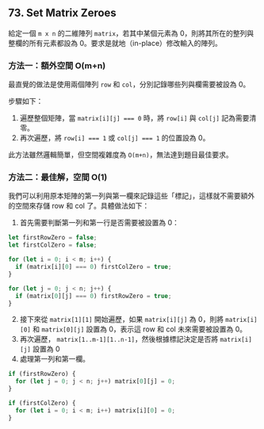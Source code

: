 ## 73. Set Matrix Zeroes

給定一個 `m x n` 的二維陣列 `matrix`，若其中某個元素為 0，則將其所在的整列與整欄的所有元素都設為 0。要求是就地（in-place）修改輸入的陣列。


### 方法一：額外空間 O(m+n)

最直覺的做法是使用兩個陣列 `row` 和 `col`，分別記錄哪些列與欄需要被設為 0。

步驟如下：

1. 遍歷整個矩陣，當 `matrix[i][j] === 0` 時，將 `row[i]` 與 `col[j]` 記為需要清零。
2. 再次遍歷，將 `row[i] === 1` 或 `col[j] === 1` 的位置設為 0。

此方法雖然邏輯簡單，但空間複雜度為 `O(m+n)`，無法達到題目最佳要求。


### 方法二：最佳解，空間 O(1)

我們可以利用原本矩陣的第一列與第一欄來記錄這些「標記」，這樣就不需要額外的空間來存儲 row 和 col 了。具體做法如下：

1. 首先需要判斷第一列和第一行是否需要被設置為 0：

```ts
let firstRowZero = false;
let firstColZero = false;

for (let i = 0; i < m; i++) {
  if (matrix[i][0] === 0) firstColZero = true;
}

for (let j = 0; j < n; j++) {
  if (matrix[0][j] === 0) firstRowZero = true;
}
```

2. 接下來從 `matrix[1][1]` 開始遍歷，如果 `matrix[i][j]` 為 0，則將 `matrix[i][0]` 和 `matrix[0][j]` 設置為 0，表示這 row 和 col 未來需要被設置為 0。
3. 再次遍歷， `matrix[1..m-1][1..n-1]`，然後根據標記決定是否將 `matrix[i][j]` 設置為 0
4. 處理第一列和第一欄。

```ts
if (firstRowZero) {
  for (let j = 0; j < n; j++) matrix[0][j] = 0;
}

if (firstColZero) {
  for (let i = 0; i < m; i++) matrix[i][0] = 0;
}
```
